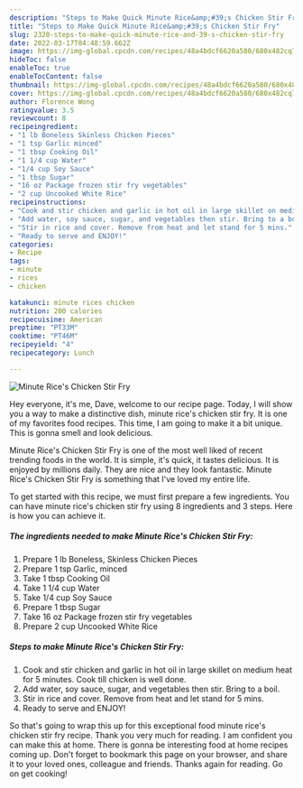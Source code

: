 ```yaml
---
description: "Steps to Make Quick Minute Rice&amp;#39;s Chicken Stir Fry"
title: "Steps to Make Quick Minute Rice&amp;#39;s Chicken Stir Fry"
slug: 2320-steps-to-make-quick-minute-rice-and-39-s-chicken-stir-fry
date: 2022-03-17T04:48:59.662Z
image: https://img-global.cpcdn.com/recipes/48a4bdcf6620a580/680x482cq70/minute-rices-chicken-stir-fry-recipe-main-photo.jpg
hideToc: false
enableToc: true
enableTocContent: false
thumbnail: https://img-global.cpcdn.com/recipes/48a4bdcf6620a580/680x482cq70/minute-rices-chicken-stir-fry-recipe-main-photo.jpg
cover: https://img-global.cpcdn.com/recipes/48a4bdcf6620a580/680x482cq70/minute-rices-chicken-stir-fry-recipe-main-photo.jpg
author: Florence Wong
ratingvalue: 3.5
reviewcount: 8
recipeingredient:
- "1 lb Boneless Skinless Chicken Pieces"
- "1 tsp Garlic minced"
- "1 tbsp Cooking Oil"
- "1 1/4 cup Water"
- "1/4 cup Soy Sauce"
- "1 tbsp Sugar"
- "16 oz Package frozen stir fry vegetables"
- "2 cup Uncooked White Rice"
recipeinstructions:
- "Cook and stir chicken and garlic in hot oil in large skillet on medium heat for 5 minutes. Cook till chicken is well done."
- "Add water, soy sauce, sugar, and vegetables then stir. Bring to a boil."
- "Stir in rice and cover. Remove from heat and let stand for 5 mins."
- "Ready to serve and ENJOY!"
categories:
- Recipe
tags:
- minute
- rices
- chicken

katakunci: minute rices chicken 
nutrition: 200 calories
recipecuisine: American
preptime: "PT33M"
cooktime: "PT46M"
recipeyield: "4"
recipecategory: Lunch

---
```



![Minute Rice&#39;s Chicken Stir Fry](https://img-global.cpcdn.com/recipes/48a4bdcf6620a580/680x482cq70/minute-rices-chicken-stir-fry-recipe-main-photo.jpg)

Hey everyone, it's me, Dave, welcome to our recipe page. Today, I will show you a way to make a distinctive dish, minute rice&#39;s chicken stir fry. It is one of my favorites food recipes. This time, I am going to make it a bit unique. This is gonna smell and look delicious.



Minute Rice&#39;s Chicken Stir Fry is one of the most well liked of recent trending foods in the world. It is simple, it's quick, it tastes delicious. It is enjoyed by millions daily. They are nice and they look fantastic. Minute Rice&#39;s Chicken Stir Fry is something that I've loved my entire life.


To get started with this recipe, we must first prepare a few ingredients. You can have minute rice&#39;s chicken stir fry using 8 ingredients and 3 steps. Here is how you can achieve it.

<!--inarticleads1-->

##### The ingredients needed to make Minute Rice&#39;s Chicken Stir Fry:

1. Prepare 1 lb Boneless, Skinless Chicken Pieces
1. Prepare 1 tsp Garlic, minced
1. Take 1 tbsp Cooking Oil
1. Take 1 1/4 cup Water
1. Take 1/4 cup Soy Sauce
1. Prepare 1 tbsp Sugar
1. Take 16 oz Package frozen stir fry vegetables
1. Prepare 2 cup Uncooked White Rice




<!--inarticleads2-->

##### Steps to make Minute Rice&#39;s Chicken Stir Fry:

1. Cook and stir chicken and garlic in hot oil in large skillet on medium heat for 5 minutes. Cook till chicken is well done.
1. Add water, soy sauce, sugar, and vegetables then stir. Bring to a boil.
1. Stir in rice and cover. Remove from heat and let stand for 5 mins.
1. Ready to serve and ENJOY!



So that's going to wrap this up for this exceptional food minute rice&#39;s chicken stir fry recipe. Thank you very much for reading. I am confident you can make this at home. There is gonna be interesting food at home recipes coming up. Don't forget to bookmark this page on your browser, and share it to your loved ones, colleague and friends. Thanks again for reading. Go on get cooking!
